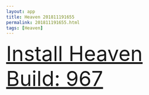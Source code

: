 ```yaml
---
layout: app
title: Heaven 201811191655
permalink: 201811191655.html
tags: [Heaven]
---
```

<div class="pure-g">
    <div class="pure-u-1-1" style="font-size: 4em">
        <a class="pure-button-primary" href="itms-services://?action=download-manifest&url=https%3A%2F%2Flitsungyisigono.github.io%2FTestScript%2Fmanifests%2F201811191655.plist"><i class="fa fa-download" aria-hidden="true"></i>Install Heaven Build: 967</a>
    </div>
</div>